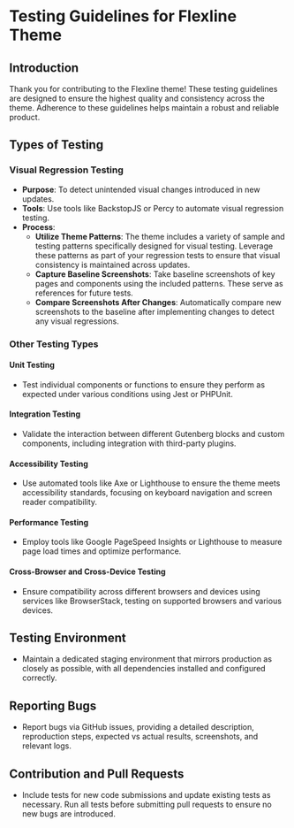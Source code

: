 # Testing Guidelines for Flexline Theme

## Introduction
Thank you for contributing to the Flexline theme! These testing guidelines are designed to ensure the highest quality and consistency across the theme. Adherence to these guidelines helps maintain a robust and reliable product.

## Types of Testing

### Visual Regression Testing
- **Purpose**: To detect unintended visual changes introduced in new updates.
- **Tools**: Use tools like BackstopJS or Percy to automate visual regression testing.
- **Process**:
  - **Utilize Theme Patterns**: The theme includes a variety of sample and testing patterns specifically designed for visual testing. Leverage these patterns as part of your regression tests to ensure that visual consistency is maintained across updates.
  - **Capture Baseline Screenshots**: Take baseline screenshots of key pages and components using the included patterns. These serve as references for future tests.
  - **Compare Screenshots After Changes**: Automatically compare new screenshots to the baseline after implementing changes to detect any visual regressions.

### Other Testing Types

#### Unit Testing
- Test individual components or functions to ensure they perform as expected under various conditions using Jest or PHPUnit.

#### Integration Testing
- Validate the interaction between different Gutenberg blocks and custom components, including integration with third-party plugins.

#### Accessibility Testing
- Use automated tools like Axe or Lighthouse to ensure the theme meets accessibility standards, focusing on keyboard navigation and screen reader compatibility.

#### Performance Testing
- Employ tools like Google PageSpeed Insights or Lighthouse to measure page load times and optimize performance.

#### Cross-Browser and Cross-Device Testing
- Ensure compatibility across different browsers and devices using services like BrowserStack, testing on supported browsers and various devices.

## Testing Environment
- Maintain a dedicated staging environment that mirrors production as closely as possible, with all dependencies installed and configured correctly.

## Reporting Bugs
- Report bugs via GitHub issues, providing a detailed description, reproduction steps, expected vs actual results, screenshots, and relevant logs.

## Contribution and Pull Requests
- Include tests for new code submissions and update existing tests as necessary. Run all tests before submitting pull requests to ensure no new bugs are introduced.
